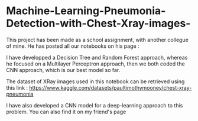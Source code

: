 # Machine-Learning-Pneumonia-Detection-with-Chest-Xray-images-
This project has been made as a school assignment, with another collegue of mine. He has posted all our notebooks on his page : 

I have developped a Decision Tree and Random Forest approach, whereas he focused on a Multilayer Perceptron approach, then we both coded the CNN approach,
which is our best model so far.

The dataset of XRay images used in this notebook can be retrieved using this link :
https://www.kaggle.com/datasets/paultimothymooney/chest-xray-pneumonia

I have also developed a CNN model for a deep-learning approach to this problem.
You can also find it on my friend's page

